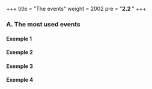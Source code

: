 +++
title = "The events"
weight = 2002
pre = "<b>2.2 </b>"
+++

### A. The most used events

#### Exemple 1
#### Exemple 2
#### Exemple 3
#### Exemple 4
